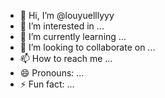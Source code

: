 - 👋 Hi, I’m @louyuelllyyy
- 👀 I’m interested in ...
- 🌱 I’m currently learning ...
- 💞️ I’m looking to collaborate on ...
- 📫 How to reach me ...
- 😄 Pronouns: ...
- ⚡ Fun fact: ...

<!---
louyuelllyyy/louyuelllyyy is a ✨ special ✨ repository because its `README.md` (this file) appears on your GitHub profile.
You can click the Preview link to take a look at your changes.
--->
